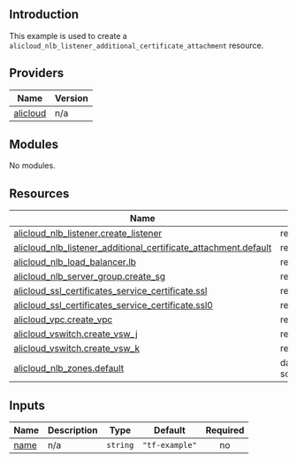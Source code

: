 <!-- BEGIN_TF_DOCS -->
## Introduction

This example is used to create a `alicloud_nlb_listener_additional_certificate_attachment` resource.

## Providers

| Name | Version |
|------|---------|
| <a name="provider_alicloud"></a> [alicloud](#provider\_alicloud) | n/a |

## Modules

No modules.

## Resources

| Name | Type |
|------|------|
| [alicloud_nlb_listener.create_listener](https://registry.terraform.io/providers/aliyun/alicloud/latest/docs/resources/nlb_listener) | resource |
| [alicloud_nlb_listener_additional_certificate_attachment.default](https://registry.terraform.io/providers/aliyun/alicloud/latest/docs/resources/nlb_listener_additional_certificate_attachment) | resource |
| [alicloud_nlb_load_balancer.lb](https://registry.terraform.io/providers/aliyun/alicloud/latest/docs/resources/nlb_load_balancer) | resource |
| [alicloud_nlb_server_group.create_sg](https://registry.terraform.io/providers/aliyun/alicloud/latest/docs/resources/nlb_server_group) | resource |
| [alicloud_ssl_certificates_service_certificate.ssl](https://registry.terraform.io/providers/aliyun/alicloud/latest/docs/resources/ssl_certificates_service_certificate) | resource |
| [alicloud_ssl_certificates_service_certificate.ssl0](https://registry.terraform.io/providers/aliyun/alicloud/latest/docs/resources/ssl_certificates_service_certificate) | resource |
| [alicloud_vpc.create_vpc](https://registry.terraform.io/providers/aliyun/alicloud/latest/docs/resources/vpc) | resource |
| [alicloud_vswitch.create_vsw_j](https://registry.terraform.io/providers/aliyun/alicloud/latest/docs/resources/vswitch) | resource |
| [alicloud_vswitch.create_vsw_k](https://registry.terraform.io/providers/aliyun/alicloud/latest/docs/resources/vswitch) | resource |
| [alicloud_nlb_zones.default](https://registry.terraform.io/providers/aliyun/alicloud/latest/docs/data-sources/nlb_zones) | data source |

## Inputs

| Name | Description | Type | Default | Required |
|------|-------------|------|---------|:--------:|
| <a name="input_name"></a> [name](#input\_name) | n/a | `string` | `"tf-example"` | no |
<!-- END_TF_DOCS -->    